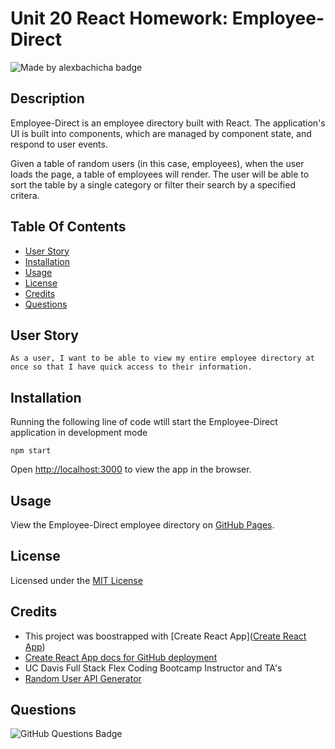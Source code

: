 # Unit 20 React Homework: Employee-Direct

![Made by alexbachicha badge](https://img.shields.io/badge/made%20by-alexbachicha-success)

## Description

Employee-Direct is an employee directory built with React. The application's UI is built into components, which are managed by component state, and respond to user events.

Given a table of random users (in this case, employees), when the user loads the page, a table of employees will render. The user will be able to sort the table by a single category or filter their search by a specified critera.

## Table Of Contents
- [User Story](#userstory)
- [Installation](#installation)
- [Usage](#usage)
- [License](#license)
- [Credits](#credits)
- [Questions](#questions)

## User Story
```
As a user, I want to be able to view my entire employee directory at once so that I have quick access to their information.
```

## Installation

Running the following line of code wtill start the Employee-Direct application in development mode

```
npm start
```

Open [http://localhost:3000](http://localhost:3000) to view the app in the browser.

## Usage

View the Employee-Direct employee directory on [GitHub Pages](). 

## License 

Licensed under the [MIT License](license.txt)

## Credits

* This project was boostrapped with [Create React App]([Create React App](https://github.com/facebook/create-react-app))
* [Create React App docs for GitHub deployment](https://create-react-app.dev/docs/deployment/#github-pages)
* UC Davis Full Stack Flex Coding Bootcamp Instructor and TA's
* [Random User API Generator](https://randomuser.me/)

## Questions

![GitHub Questions Badge](https://img.shields.io/github/followers/alexbachicha?label=Questions%3F&style=social)